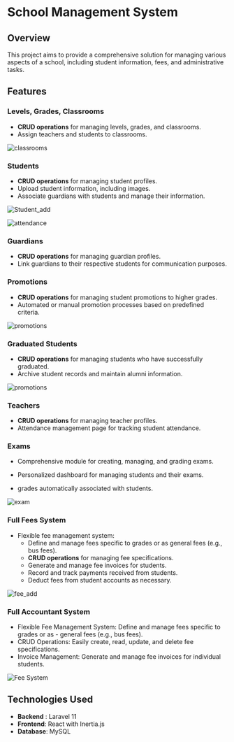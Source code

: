 # School Management System

## Overview
This project aims to provide a comprehensive solution for managing various aspects of a school, including student information, fees, and administrative tasks.

## Features


### Levels, Grades, Classrooms
- **CRUD operations** for managing levels, grades, and classrooms.
- Assign teachers and students to classrooms.

![classrooms](Readme_assets/images/classrooms.jpeg)

### Students
- **CRUD operations** for managing student profiles.
- Upload student information, including images.
- Associate guardians with students and manage their information.

![Student_add](Readme_assets/images/Student_add.jpeg)

![attendance](Readme_assets/images/attendance.jpeg)
### Guardians
- **CRUD operations** for managing guardian profiles.
- Link guardians to their respective students for communication purposes.

### Promotions
- **CRUD operations** for managing student promotions to higher grades.
- Automated or manual promotion processes based on predefined criteria.

![promotions](Readme_assets/images/promotions.jpeg)

### Graduated Students
- **CRUD operations** for managing students who have successfully graduated.
- Archive student records and maintain alumni information.

![promotions](Readme_assets/images/graduated.jpeg)



### Teachers
- **CRUD operations** for managing teacher profiles.
- Attendance management page for tracking student attendance.

### Exams 
- Comprehensive module for creating, managing, and grading exams.

- Personalized dashboard for managing students and their exams.

- grades automatically associated with students.




![exam](Readme_assets/images/exam.png)

### Full Fees System
- Flexible fee management system:
  - Define and manage fees specific to grades or as general fees (e.g., bus fees).
  - **CRUD operations** for managing fee specifications.
  - Generate and manage fee invoices for students.
  - Record and track payments received from students.
  - Deduct fees from student accounts as necessary.

![fee_add](Readme_assets/images/fee_add.jpeg)

### Full Accountant System

- Flexible Fee Management System: Define and manage fees specific to grades or as - general fees (e.g., bus fees).
- CRUD Operations: Easily create, read, update, and delete fee specifications.
- Invoice Management: Generate and manage fee invoices for individual students.

![Fee System](Readme_assets/images/Fee_System.png)

## Technologies Used
- **Backend** :  Laravel 11
- **Frontend**: React with Inertia.js
- **Database**: MySQL


